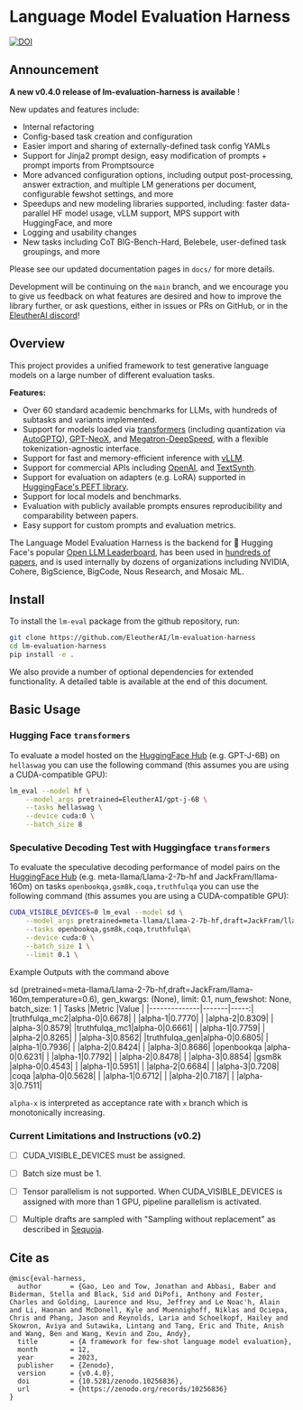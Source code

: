 # Language Model Evaluation Harness

[![DOI](https://zenodo.org/badge/DOI/10.5281/zenodo.10256836.svg)](https://doi.org/10.5281/zenodo.10256836)

## Announcement
**A new v0.4.0 release of lm-evaluation-harness is available** !

New updates and features include:

- Internal refactoring
- Config-based task creation and configuration
- Easier import and sharing of externally-defined task config YAMLs
- Support for Jinja2 prompt design, easy modification of prompts + prompt imports from Promptsource
- More advanced configuration options, including output post-processing, answer extraction, and multiple LM generations per document, configurable fewshot settings, and more
- Speedups and new modeling libraries supported, including: faster data-parallel HF model usage, vLLM support, MPS support with HuggingFace, and more
- Logging and usability changes
- New tasks including CoT BIG-Bench-Hard, Belebele, user-defined task groupings, and more

Please see our updated documentation pages in `docs/` for more details.

Development will be continuing on the `main` branch, and we encourage you to give us feedback on what features are desired and how to improve the library further, or ask questions, either in issues or PRs on GitHub, or in the [EleutherAI discord](https://discord.gg/eleutherai)!

## Overview

This project provides a unified framework to test generative language models on a large number of different evaluation tasks.

**Features:**
- Over 60 standard academic benchmarks for LLMs, with hundreds of subtasks and variants implemented.
- Support for models loaded via [transformers](https://github.com/huggingface/transformers/) (including quantization via [AutoGPTQ](https://github.com/PanQiWei/AutoGPTQ)), [GPT-NeoX](https://github.com/EleutherAI/gpt-neox), and [Megatron-DeepSpeed](https://github.com/microsoft/Megatron-DeepSpeed/), with a flexible tokenization-agnostic interface.
- Support for fast and memory-efficient inference with [vLLM](https://github.com/vllm-project/vllm).
- Support for commercial APIs including [OpenAI](https://openai.com), and [TextSynth](https://textsynth.com/).
- Support for evaluation on adapters (e.g. LoRA) supported in [HuggingFace's PEFT library](https://github.com/huggingface/peft).
- Support for local models and benchmarks.
- Evaluation with publicly available prompts ensures reproducibility and comparability between papers.
- Easy support for custom prompts and evaluation metrics.

The Language Model Evaluation Harness is the backend for 🤗 Hugging Face's popular [Open LLM Leaderboard](https://huggingface.co/spaces/HuggingFaceH4/open_llm_leaderboard), has been used in [hundreds of papers](https://scholar.google.com/scholar?oi=bibs&hl=en&authuser=2&cites=15052937328817631261,4097184744846514103,1520777361382155671,17476825572045927382,18443729326628441434,14801318227356878622,7890865700763267262,12854182577605049984,15641002901115500560,5104500764547628290), and is used internally by dozens of organizations including NVIDIA, Cohere, BigScience, BigCode, Nous Research, and Mosaic ML.

## Install

To install the `lm-eval` package from the github repository, run:

```bash
git clone https://github.com/EleutherAI/lm-evaluation-harness
cd lm-evaluation-harness
pip install -e .
```

We also provide a number of optional dependencies for extended functionality. A detailed table is available at the end of this document.

## Basic Usage

### Hugging Face `transformers`

To evaluate a model hosted on the [HuggingFace Hub](https://huggingface.co/models) (e.g. GPT-J-6B) on `hellaswag` you can use the following command (this assumes you are using a CUDA-compatible GPU):

```bash
lm_eval --model hf \
    --model_args pretrained=EleutherAI/gpt-j-6B \
    --tasks hellaswag \
    --device cuda:0 \
    --batch_size 8
```
### Speculative Decoding Test with Huggingface `transformers`

To evaluate the speculative decoding performance of model pairs on the [HuggingFace Hub](https://huggingface.co/models) (e.g. meta-llama/Llama-2-7b-hf and JackFram/llama-160m) on tasks `openbookqa,gsm8k,coqa,truthfulqa` you can use the following command (this assumes you are using a CUDA-compatible GPU):

```bash
CUDA_VISIBLE_DEVICES=0 lm_eval --model sd \
    --model_args pretrained=meta-llama/Llama-2-7b-hf,draft=JackFram/llama-160m,temperature=0.6,top_p=1.0,width=4\
    --tasks openbookqa,gsm8k,coqa,truthfulqa\
    --device cuda:0 \
    --batch_size 1 \
    --limit 0.1 \
```
Example Outputs with the command above

sd (pretrained=meta-llama/Llama-2-7b-hf,draft=JackFram/llama-160m,temperature=0.6), gen_kwargs: (None), limit: 0.1, num_fewshot: None, batch_size: 1
|    Tasks     |Metric |Value |
|--------------|-------|-----:|
|truthfulqa_mc2|alpha-0|0.6678|
|              |alpha-1|0.7770|
|              |alpha-2|0.8309|
|              |alpha-3|0.8579|
|truthfulqa_mc1|alpha-0|0.6661|
|              |alpha-1|0.7759|
|              |alpha-2|0.8265|
|              |alpha-3|0.8562|
|truthfulqa_gen|alpha-0|0.6805|
|              |alpha-1|0.7936|
|              |alpha-2|0.8424|
|              |alpha-3|0.8686|
|openbookqa    |alpha-0|0.6231|
|              |alpha-1|0.7792|
|              |alpha-2|0.8478|
|              |alpha-3|0.8854|
|gsm8k         |alpha-0|0.4543|
|              |alpha-1|0.5951|
|              |alpha-2|0.6684|
|              |alpha-3|0.7208|
|coqa          |alpha-0|0.5628|
|              |alpha-1|0.6712|
|              |alpha-2|0.7187|
|              |alpha-3|0.7511|

`alpha-x` is interpreted as acceptance rate with `x` branch which is monotonically increasing.
### Current Limitations and Instructions (v0.2)

- [ ] CUDA_VISIBLE_DEVICES must be assigned.
- [ ] Batch size must be 1.
- [ ] Tensor parallelism is not supported. When CUDA_VISIBLE_DEVICES is assigned with more than 1 GPU, pipeline parallelism is activated.
- [ ] Multiple drafts are sampled with "Sampling without replacement" as described in [Sequoia](https://infini-ai-lab.github.io/Sequoia-Page/).



## Cite as

```
@misc{eval-harness,
  author       = {Gao, Leo and Tow, Jonathan and Abbasi, Baber and Biderman, Stella and Black, Sid and DiPofi, Anthony and Foster, Charles and Golding, Laurence and Hsu, Jeffrey and Le Noac'h, Alain and Li, Haonan and McDonell, Kyle and Muennighoff, Niklas and Ociepa, Chris and Phang, Jason and Reynolds, Laria and Schoelkopf, Hailey and Skowron, Aviya and Sutawika, Lintang and Tang, Eric and Thite, Anish and Wang, Ben and Wang, Kevin and Zou, Andy},
  title        = {A framework for few-shot language model evaluation},
  month        = 12,
  year         = 2023,
  publisher    = {Zenodo},
  version      = {v0.4.0},
  doi          = {10.5281/zenodo.10256836},
  url          = {https://zenodo.org/records/10256836}
}
```
